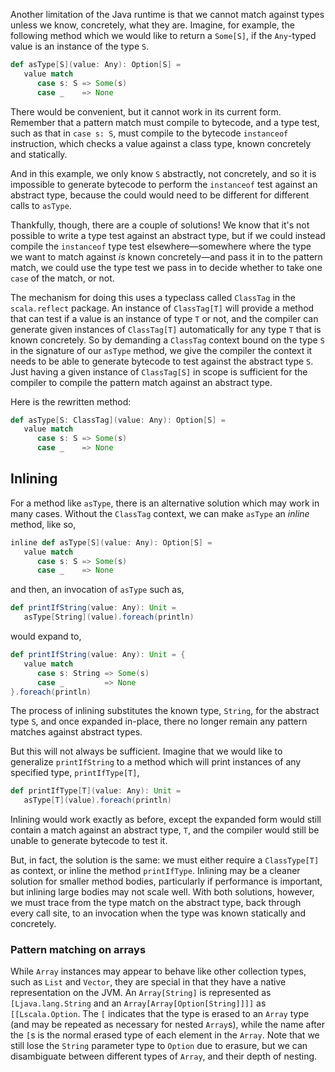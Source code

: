 Another limitation of the Java runtime is that we cannot match against types unless we know, concretely, what
they are. Imagine, for example, the following method which we would like to return a `Some[S]`, if the
`Any`-typed value is an instance of the type `S`.
```scala
def asType[S](value: Any): Option[S] =
   value match
      case s: S => Some(s)
      case _    => None
```

There would be convenient, but it cannot work in its current form. Remember that a pattern match must compile
to bytecode, and a type test, such as that in `case s: S`, must compile to the bytecode `instanceof`
instruction, which checks a value against a class type, known concretely and statically.

And in this example, we only know `S` abstractly, not concretely, and so it is impossible to generate
bytecode to perform the `instanceof` test against an abstract type, because the could would need to be different
for different calls to `asType`.

Thankfully, though, there are a couple of solutions! We know that it's not possible to write a type test against
an abstract type, but if we could instead compile the `instanceof` type test elsewhere—somewhere where the type
we want to match against _is_ known concretely—and pass it in to the pattern match, we could use the type test
we pass in to decide whether to take one `case` of the match, or not.

The mechanism for doing this uses a typeclass called `ClassTag` in the `scala.reflect` package. An instance of
`ClassTag[T]` will provide a method that can test if a value is an instance of type `T` or not, and the compiler
can generate given instances of `ClassTag[T]` automatically for any type `T` that is known concretely. So by
demanding a `ClassTag` context bound on the type `S` in the signature of our `asType` method, we give the
compiler the context it needs to be able to generate bytecode to test against the abstract type `S`. Just having
a given instance of `ClassTag[S]` in scope is sufficient for the compiler to compile the pattern match against
an abstract type.

Here is the rewritten method:
```scala
def asType[S: ClassTag](value: Any): Option[S] =
   value match
      case s: S => Some(s)
      case _    => None
```

## Inlining

For a method like `asType`, there is an alternative solution which may work in many cases. Without the
`ClassTag` context, we can make `asType` an _inline_ method, like so,
```scala
inline def asType[S](value: Any): Option[S] =
   value match
      case s: S => Some(s)
      case _    => None
```
and then, an invocation of `asType` such as,
```scala
def printIfString(value: Any): Unit =
   asType[String](value).foreach(println)
```
would expand to,
```scala
def printIfString(value: Any): Unit = {
   value match
      case s: String => Some(s)
      case _         => None
}.foreach(println)
```

The process of inlining substitutes the known type, `String`, for the abstract type `S`, and once expanded
in-place, there no longer remain any pattern matches against abstract types.

But this will not always be sufficient. Imagine that we would like to generalize `printIfString` to a method
which will print instances of any specified type, `printIfType[T]`,
```scala
def printIfType[T](value: Any): Unit =
   asType[T](value).foreach(println)
```

Inlining would work exactly as before, except the expanded form would still contain a match against an abstract
type, `T`, and the compiler would still be unable to generate bytecode to test it.

But, in fact, the solution is the same: we must either require a `ClassType[T]` as context, or inline the method
`printIfType`. Inlining may be a cleaner solution for smaller method bodies, particularly if performance is
important, but inlining large bodies may not scale well. With both solutions, however, we must trace from the
type match on the abstract type, back through every call site, to an invocation when the type was known
statically and concretely.

### Pattern matching on arrays

While `Array` instances may appear to behave like other collection types, such as `List` and `Vector`, they are
special in that they have a native representation on the JVM. An `Array[String]` is represented as
`[Ljava.lang.String` and an `Array[Array[Option[String]]]]` as `[[Lscala.Option`. The `[` indicates that the
type is erased to an `Array` type (and may be repeated as necessary for nested `Array`s), while the name after
the `[`s is the normal erased type of each element in the `Array`. Note that we still lose the `String`
parameter type to `Option` due to erasure, but we can disambiguate between different types of `Array`, and
their depth of nesting.


